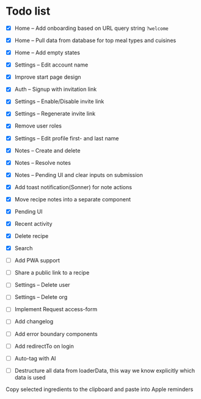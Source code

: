# Todo list

- [x] Home – Add onboarding based on URL query string `?welcome`
- [x] Home – Pull data from database for top meal types and cuisines
- [x] Home – Add empty states
- [x] Settings – Edit account name
- [x] Improve start page design
- [x] Auth – Signup with invitation link
- [x] Settings – Enable/Disable invite link
- [x] Settings – Regenerate invite link
- [x] Remove user roles
- [x] Settings – Edit profile first- and last name
- [x] Notes – Create and delete
- [x] Notes – Resolve notes
- [x] Notes – Pending UI and clear inputs on submission
- [x] Add toast notification(Sonner) for note actions
- [x] Move recipe notes into a separate component
- [x] Pending UI
- [x] Recent activity
- [x] Delete recipe
- [x] Search
- [ ] Add PWA support
- [ ] Share a public link to a recipe
- [ ] Settings – Delete user
- [ ] Settings – Delete org
- [ ] Implement Request access-form
- [ ] Add changelog
- [ ] Add error boundary components
- [ ] Add redirectTo on login
- [ ] Auto-tag with AI
- [ ] Destructure all data from loaderData, this way we know explicitly which data is used


Copy selected ingredients to the clipboard and paste into Apple reminders